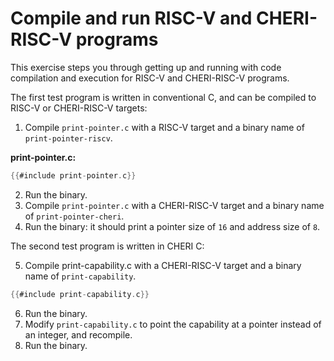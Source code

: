 # Compile and run RISC-V and CHERI-RISC-V programs

This exercise steps you through getting up and running with code compilation
and execution for RISC-V and CHERI-RISC-V programs.

The first test program is written in conventional C, and can be compiled
to RISC-V or CHERI-RISC-V targets:

1. Compile `print-pointer.c` with a RISC-V target and a binary name of
`print-pointer-riscv`.

**print-pointer.c:**
```C
{{#include print-pointer.c}}
```
2. Run the binary.
3. Compile `print-pointer.c` with a CHERI-RISC-V target and a binary name
   of `print-pointer-cheri`.
4. Run the binary: it should print a pointer size of `16` and address size
   of `8`.

The second test program is written in CHERI C:

5. Compile print-capability.c with a CHERI-RISC-V target and a binary name
   of `print-capability`.
```C
{{#include print-capability.c}}
```
6. Run the binary.
7. Modify `print-capability.c` to point the capability at a pointer instead
   of an integer, and recompile.
8. Run the binary.
